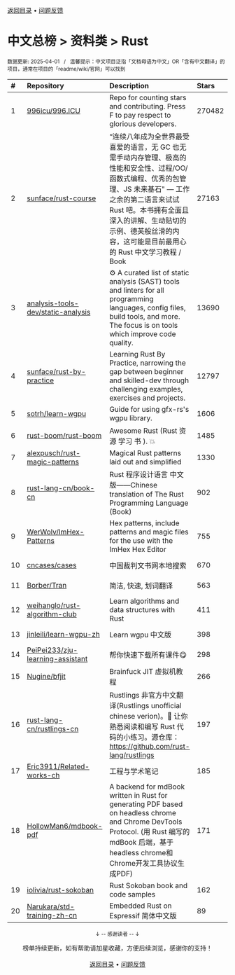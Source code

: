 <a href="https://gitee.com/GrowingGit/GitHub-Chinese-Top-Charts#github中文排行榜">返回目录</a> • <a href="/content/docs/feedback.md">问题反馈</a>

# 中文总榜 > 资料类 > Rust
<sub>数据更新: 2025-04-01&nbsp;&nbsp;&nbsp;/&nbsp;&nbsp;&nbsp;温馨提示：中文项目泛指「文档母语为中文」OR「含有中文翻译」的项目，通常在项目的「readme/wiki/官网」可以找到</sub>

|#|Repository|Description|Stars|Updated|
|:-|:-|:-|:-|:-|
|1|[996icu/996.ICU](https://github.com/996icu/996.ICU)|Repo for counting stars and contributing. Press F to pay respect to glorious developers.|270482|2024-10-03|
|2|[sunface/rust-course](https://github.com/sunface/rust-course)|“连续八年成为全世界最受喜爱的语言，无 GC 也无需手动内存管理、极高的性能和安全性、过程/OO/函数式编程、优秀的包管理、JS 未来基石" — 工作之余的第二语言来试试 Rust 吧。本书拥有全面且深入的讲解、生动贴切的示例、德芙般丝滑的内容，这可能是目前最用心的 Rust 中文学习教程 / Book |27163|2025-03-12|
|3|[analysis-tools-dev/static-analysis](https://github.com/analysis-tools-dev/static-analysis)|⚙️ A curated list of static analysis (SAST) tools and linters for all programming languages, config files, build tools, and more. The focus is on tools which improve code quality.|13690|2025-03-23|
|4|[sunface/rust-by-practice](https://github.com/sunface/rust-by-practice)|Learning Rust By Practice,  narrowing the gap between beginner and skilled-dev through challenging examples, exercises and projects.|12797|2025-02-10|
|5|[sotrh/learn-wgpu](https://github.com/sotrh/learn-wgpu)|Guide for using gfx-rs's wgpu library.|1606|2025-02-08|
|6|[rust-boom/rust-boom](https://github.com/rust-boom/rust-boom)|Awesome Rust (Rust 资源   学习   书 ). 💥|1485|2025-03-14|
|7|[alexpusch/rust-magic-patterns](https://github.com/alexpusch/rust-magic-patterns)|Magical Rust patterns laid out and simplified|1330|2025-01-19|
|8|[rust-lang-cn/book-cn](https://github.com/rust-lang-cn/book-cn)|Rust  程序设计语言 中文版——Chinese translation of The Rust Programming Language (Book)|902|2024-11-22|
|9|[WerWolv/ImHex-Patterns](https://github.com/WerWolv/ImHex-Patterns)|Hex patterns, include patterns and magic files for the use with the ImHex Hex Editor|755|2025-03-24|
|10|[cncases/cases](https://github.com/cncases/cases)|中国裁判文书网本地搜索|670|2025-03-17|
|11|[Borber/Tran](https://github.com/Borber/Tran)|简洁, 快速, 划词翻译|563|2025-03-31|
|12|[weihanglo/rust-algorithm-club](https://github.com/weihanglo/rust-algorithm-club)|Learn algorithms and data structures with Rust|411|2025-01-06|
|13|[jinleili/learn-wgpu-zh](https://github.com/jinleili/learn-wgpu-zh)|Learn wgpu 中文版|398|2025-03-01|
|14|[PeiPei233/zju-learning-assistant](https://github.com/PeiPei233/zju-learning-assistant)|帮你快速下载所有课件😋|298|2025-03-18|
|15|[Nugine/bfjit](https://github.com/Nugine/bfjit)|Brainfuck JIT 虚拟机教程|266|2025-03-08|
|16|[rust-lang-cn/rustlings-cn](https://github.com/rust-lang-cn/rustlings-cn)|Rustlings 非官方中文翻译(Rustlings unofficial chinese verion)。🦀 让你熟悉阅读和编写 Rust 代码的小练习。源仓库：https://github.com/rust-lang/rustlings|197|2024-11-24|
|17|[Eric3911/Related-works-ch](https://github.com/Eric3911/Related-works-ch)|工程与学术笔记|185|2025-03-10|
|18|[HollowMan6/mdbook-pdf](https://github.com/HollowMan6/mdbook-pdf)|A backend for mdBook written in Rust for generating PDF based on headless chrome and Chrome DevTools Protocol. (用 Rust 编写的 mdBook 后端，基于headless chrome和Chrome开发工具协议生成PDF)|171|2025-03-09|
|19|[iolivia/rust-sokoban](https://github.com/iolivia/rust-sokoban)|Rust Sokoban book and code samples|162|2025-03-01|
|20|[Narukara/std-training-zh-cn](https://github.com/Narukara/std-training-zh-cn)|Embedded Rust on Espressif 简体中文版|89|2025-02-17|

<div align="center">
    <p><sub>↓ -- 感谢读者 -- ↓</sub></p>
    榜单持续更新，如有帮助请加星收藏，方便后续浏览，感谢你的支持！
</div>

<br/>

<div align="center"><a href="https://gitee.com/GrowingGit/GitHub-Chinese-Top-Charts#github中文排行榜">返回目录</a> • <a href="/content/docs/feedback.md">问题反馈</a></div>
